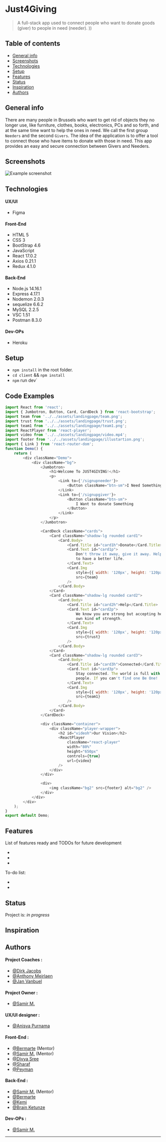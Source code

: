 # Just4Giving

> A full-stack app used to connect people who want to donate goods (giver) to people in need (needer).
> ))

## Table of contents

-   [General info](#general-info)
-   [Screenshots](#screenshots)
-   [Technologies](#technologies)
-   [Setup](#setup)
-   [Features](#features)
-   [Status](#status)
-   [Inspiration](#inspiration)
-   [Authors](#authors)

## General info

There are many people in Brussels who want to get rid of objects they no longer use, like furniture, clothes, books, electronics, PCs and so forth, and at the same time want to help the ones in need.
We call the first group `Needers` and the second `Givers`.
The idea of the application is to offer a tool to connect those who have items to donate with those in need. This app provides an easy and secure connection between Givers and Needers.

## Screenshots

![Example screenshot](https://cdn.jsdelivr.net/gh/hyf-Group2-fp/Just4Giving/img/just4giving.png)

## Technologies

#### UX/UI

-   Figma

#### Front-End

-   HTML 5
-   CSS 3
-   BootStrap 4.6
-   JavaScript
-   React 17.0.2
-   Axios 0.21.1
-   Redux 4.1.0

#### Back-End

-   Node.js 14.16.1
-   Express 4.17.1
-   Nodemon 2.0.3
-   sequelize 6.6.2
-   MySQL 2.2.5
-   VSC 1.51
-   Postman 8.3.0

#### Dev-OPs

-   Heroku

## Setup

-   `npm install` in the root folder.
-   `cd client` && `npm install`
-   `npm` run dev`

## Code Examples

```js
import React from 'react';
import { Jumbotron, Button, Card, CardDeck } from 'react-bootstrap';
import team from '../../assets/landingpage/team.png';
import trust from '../../assets/landingpage/trust.png';
import team1 from '../../assets/landingpage/team1.png';
import ReactPlayer from 'react-player';
import video from '../../assets/landingpage/video.mp4';
import footer from '../../assets/landingpage/illustartion.png';
import { Link } from 'react-router-dom';
function Demo() {
    return (
        <div className="Demo">
            <div className="bg">
                <Jumbotron>
                    <h1>Welcome To JUST4GIVING!</h1>
                    <p>
                        <Link to={'/signupneeder'}>
                            <Button className="btn-sm">I Need Something</Button>
                        </Link>
                        <Link to={'/signupgiver'}>
                            <Button className="btn-sm">
                                I Want to donate Something
                            </Button>
                        </Link>
                    </p>
                </Jumbotron>

                <CardDeck className="cards">
                    <Card className="shadow-lg rounded card1">
                        <Card.Body>
                            <Card.Title id="card1h">Donate</Card.Title>
                            <Card.Text id="card1p">
                                Don't throw it away, give it away. Help others
                                to have a better life.
                            </Card.Text>
                            <Card.Img
                                style={{ width: '120px', height: '120px' }}
                                src={team}
                            />
                        </Card.Body>
                    </Card>
                    <Card className="shadow-lg rounded card2">
                        <Card.Body>
                            <Card.Title id="card2h">Help</Card.Title>
                            <Card.Text id="card2p">
                                We know you are strong but accepting help is its
                                own kind of strength.
                            </Card.Text>
                            <Card.Img
                                style={{ width: '120px', height: '120px' }}
                                src={trust}
                            />
                        </Card.Body>
                    </Card>
                    <Card className="shadow-lg rounded card3">
                        <Card.Body>
                            <Card.Title id="card3h">Connected</Card.Title>
                            <Card.Text id="card3p">
                                Stay connected. The world is full with nice
                                people. If you can't find one Be One!
                            </Card.Text>
                            <Card.Img
                                style={{ width: '120px', height: '120px' }}
                                src={team1}
                            />
                        </Card.Body>
                    </Card>
                </CardDeck>

                <div className="container">
                    <div className="player-wrapper">
                        <h2 id="videoh">Our Vision</h2>
                        <ReactPlayer
                            className="react-player"
                            width="80%"
                            height="650px"
                            controls={true}
                            url={video}
                        />
                    </div>
                </div>

                <div>
                    <img className="bg2" src={footer} alt="bg2" />
                </div>
            </div>
        </div>
    );
}
export default Demo;
```

## Features

List of features ready and TODOs for future development

-
-
-

To-do list:

-
-

## Status

Project is: _in progress_

## Inspiration

## Authors

#### Project Coaches :

-   [@Dirk Jacobs](https://github.com/dirk-jacobs)
-   [@Anthony Meirlaen](https://github.com/Toinne)
-   [@Jan Vanbuel](https://github.com/jvanbuel)

#### Project Owner :

-   [@Samir M.](https://github.com/samirm00)

#### UX/UI designer :

-   [@Anisya Purnama](https://github.com/AnisyaPurnama)

#### Front-End :

-   [@Bermarte](https://github.com/bermarte) (Mentor)
-   [@Samir M.](https://github.com/samirm00) (Mentor)
-   [@Divya Sree](https://github.com/Divyasree345)
-   [@Sharaf](https://github.com/sharafcs50)
-   [@Peyman](https://github.com/peymanshahmarimikaeeldarehsi)

#### Back-End :

-   [@Samir M.](https://github.com/samirm00) (Mentor)
-   [@Bermarte](https://github.com/bermarte)
-   [@Kemi](https://github.com/kemmy72)
-   [@Brain Ketunze](https://github.com/Brainketunze)

#### Dev-OPs :

-   [@Samir M.](https://github.com/samirm00)

---
